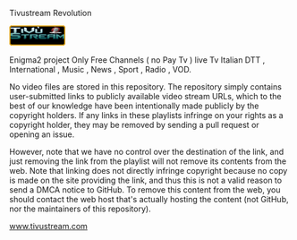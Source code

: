 Tivustream Revolution

<img src="https://github.com/Belfagor2005/TiVuStream/blob/main/usr/lib/enigma2/python/Plugins/Extensions/TivuStream/logo.png">

Enigma2 project
Only Free Channels ( no Pay Tv ) 
live Tv Italian DTT , International , 
Music , News , Sport , Radio , VOD.



No video files are stored in this repository. The repository simply contains user-submitted links to publicly available video stream URLs, which to the best of our knowledge have been intentionally made publicly by the copyright holders. If any links in these playlists infringe on your rights as a copyright holder, they may be removed by sending a pull request or opening an issue.

However, note that we have no control over the destination of the link, and just removing the link from the playlist will not remove its contents from the web. Note that linking does not directly infringe copyright because no copy is made on the site providing the link, and thus this is not a valid reason to send a DMCA notice to GitHub. To remove this content from the web, you should contact the web host that's actually hosting the content (not GitHub, nor the maintainers of this repository).


www.tivustream.com
